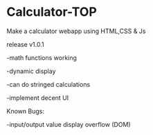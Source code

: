 # Calculator-TOP
Make a calculator webapp using HTML,CSS &amp; Js

release v1.0.1 

-math functions working

-dynamic display

-can do stringed calculations

-implement decent UI

Known Bugs:

-input/output value display overflow (DOM)

